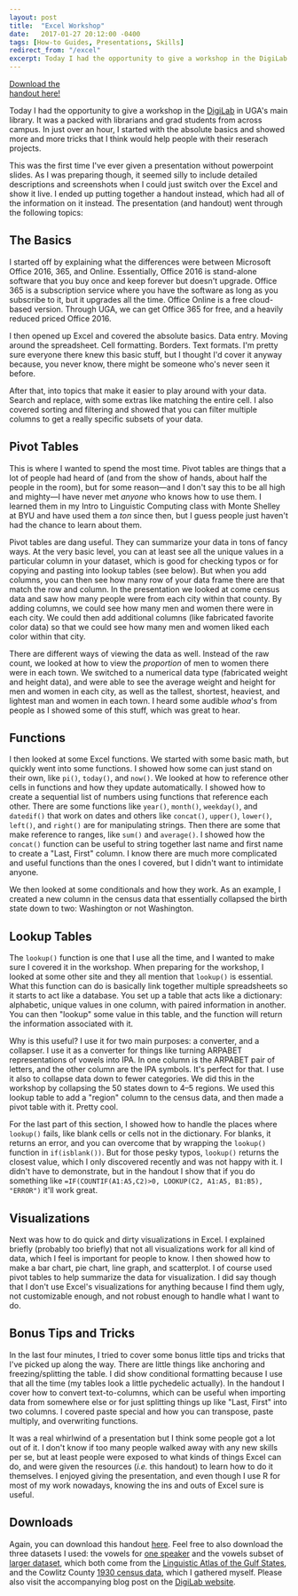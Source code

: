 ```yaml
---
layout: post
title:  "Excel Workshop"
date:   2017-01-27 20:12:00 -0400
tags: [How-to Guides, Presentations, Skills]
redirect_from: "/excel"
excerpt: Today I had the opportunity to give a workshop in the DigiLab in UGA's main library. It was a packed with librarians and grad students from across campus. In just over an hour, I started with the absolute basics and showed more and more tricks that I think would help people with their reserach projects. 
---
```


<div class="biglink"><a href="/downloads/170127-ExcelWorkshop.pdf" title="download Excel handout" class="nodot">Download the <br />handout here!</a></div>

Today I had the opportunity to give a workshop in the [DigiLab](https://digi.uga.edu) in UGA's main library. It was a packed with librarians and grad students from across campus. In just over an hour, I started with the absolute basics and showed more and more tricks that I think would help people with their reserach projects. 

This was the first time I've ever given a presentation without powerpoint slides. As I was preparing though, it seemed silly to include detailed descriptions and screenshots when I could just switch over the Excel and show it live. I ended up putting together a handout instead, which had all of the information on it instead. The presentation (and handout) went through the following topics:

## The Basics

I started off by explaining what the differences were between Microsoft Office 2016, 365, and Online. Essentially, Office 2016 is stand-alone software that you buy once and keep forever but doesn't upgrade. Office 365 is a subscription service where you have the software as long as you subscribe to it, but it upgrades all the time. Office Online is a free cloud-based version. Through UGA, we can get Office 365 for free, and a heavily reduced priced Office 2016.

I then opened up Excel and covered the absolute basics. Data entry. Moving around the spreadsheet. Cell formatting. Borders. Text formats. I'm pretty sure everyone there knew this basic stuff, but I thought I'd cover it anyway because, you never know, there might be someone who's never seen it before.

After that, into topics that make it easier to play around with your data. Search and replace, with some extras like matching the entire cell. I also covered sorting and filtering and showed that you can filter multiple columns to get a really specific subsets of your data.

## Pivot Tables

This is where I wanted to spend the most time. Pivot tables are things that a lot of people had heard of (and from the show of hands, about half the people in the room), but for some reason—and I don't say this to be all high and mighty—I have never met *anyone* who knows how to use them. I learned them in my Intro to Linguistic Computing class with Monte Shelley at BYU and have used them a *ton* since then, but I guess people just haven't had the chance to learn about them. 

Pivot tables are dang useful. They can summarize your data in tons of fancy ways. At the very basic level, you can at least see all the unique values in a particular column in your dataset, which is good for checking typos or for copying and pasting into lookup tables (see below). But when you add columns, you can then see how many row of your data frame there are that match the row and column. In the presentation we looked at come census data and saw how many people were from each city within that county. By adding columns, we could see how many men and women there were in each city. We could then add additional columns (like fabricated favorite color data) so that we could see how many men and women liked each color within that city. 

There are different ways of viewing the data as well. Instead of the raw count, we looked at how to view the *proportion* of men to women there were in each town. We switched to a numerical data type (fabricated weight and height data), and were able to see the average weight and height for men and women in each city, as well as the tallest, shortest, heaviest, and lightest man and women in each town. I heard some audible *whoa*'s from people as I showed some of this stuff, which was great to hear.

## Functions

I then looked at some Excel functions. We started with some basic math, but quickly went into some functions. I showed how some can just stand on their own, like `pi()`, `today()`, and `now()`. We looked at how to reference other cells in functions and how they update automatically. I showed how to create a sequential list of numbers using functions that reference each other. There are some functions like `year()`, `month()`, `weekday()`, and `datedif()` that work on dates and others like `concat()`, `upper()`, `lower()`, `left()`, and `right()` are for manipulating strings. Then there are some that make reference to ranges, like `sum()` and `average()`. I showed how the `concat()` function can be useful to string together last name and first name to create a "Last, First" column. I know there are much more complicated and useful functions than the ones I covered, but I didn't want to intimidate anyone.

We then looked at some conditionals and how they work. As an example, I created a new column in the census data that essentially collapsed the birth state down to two: Washington or not Washington. 

## Lookup Tables

The `lookup()` function is one that I use all the time, and I wanted to make sure I covered it in the workshop. When preparing for the workshop, I looked at some other site and they all mention that `lookup()` is essential. What this function can do is basically link together multiple spreadsheets so it starts to act like a database. You set up a table that acts like a dictionary: alphabetic, unique values in one column, with paired information in another. You can then "lookup" some value in this table, and the function will return the information associated with it. 

Why is this useful? I use it for two main purposes: a converter, and a collapser. I use it as a converter for things like turning ARPABET representations of vowels into IPA. In one column is the ARPABET pair of letters, and the other column are the IPA symbols. It's perfect for that. I use it also to collapse data down to fewer categories. We did this in the workshop by collapsing the 50 states down to 4–5 regions. We used this lookup table to add a "region" column to the census data, and then made a pivot table with it. Pretty cool.

For the last part of this section, I showed how to handle the places where `lookup()` fails, like blank cells or cells not in the dictionary. For blanks, it returns an error, and you can overcome that by wrapping the `lookup()` function in `if(isblank())`. But for those pesky typos, `lookup()` returns the closest value, which I only discovered recently and was not happy with it. I didn't have to demonstrate, but in the handout I show that if you do something like `=IF(COUNTIF(A1:A5,C2)>0, LOOKUP(C2, A1:A5, B1:B5), "ERROR")` it'll work great. 

## Visualizations

Next was how to do quick and dirty visualizations in Excel. I explained briefly (probably too briefly) that not all visualizations work for all kind of data, which I feel is important for people to know. I then showed how to make a bar chart, pie chart, line graph, and scatterplot. I of course used pivot tables to help summarize the data for visualization. I did say though that I don't use Excel's visualizations for anything because I find them ugly, not customizable enough, and not robust enough to handle what I want to do. 

## Bonus Tips and Tricks

In the last four minutes, I tried to cover some bonus little tips and tricks that I've picked up along the way. There are little things like anchoring and freezing/splitting the table. I did show conditional formatting because I use that all the time (my tables look a little pychedelic actually). In the handout I cover how to convert text-to-columns, which can be useful when importing data from somewhere else or for just splitting things up like "Last, First" into two columns. I covered paste special and how you can transpose, paste multiply, and overwriting functions. 

It was a real whirlwind of a presentation but I think some people got a lot out of it. I don't know if too many people walked away with any new skills per se, but at least people were exposed to what kinds of things Excel can do, and were given the resources (*i.e.* this handout) to learn how to do it themselves. I enjoyed giving the presentation, and even though I use R for most of my work nowadays, knowing the ins and outs of Excel sure is useful. 

## Downloads

Again, you can download this handout <a href="/downloads/170127-ExcelWorkshop.pdf" title="download Excel handout">here</a>. Feel free to also download the three datasets I used: the vowels for 
<a href="http://digi.uga.edu/wp-content/uploads/sites/9/2017/01/vowels_oneSpeaker.xlsx" title="vowels dataset" class="within">one speaker</a> and the vowels subset of <a href="http://digi.uga.edu/wp-content/uploads/sites/9/2017/01/vowels_1.xlsx" title="vowels dataset">larger dataset</a>, which both come from the <a href="http://www.lap.uga.edu" title="Linguistic Atlas Project" class="dot">Linguistic Atlas of the Gulf States</a>, and the Cowlitz County <a href="http://digi.uga.edu/wp-content/uploads/sites/9/2017/01/cowlitzData.xlsx" title="Cowlitz County census dataset">1930 census data</a>, which I gathered myself. Please also visit the accompanying blog post on the <a href="https://digi.uga.edu/news/be-a-data-magician/" title="DigiLab blog post" class="dot">DigiLab website</a>.